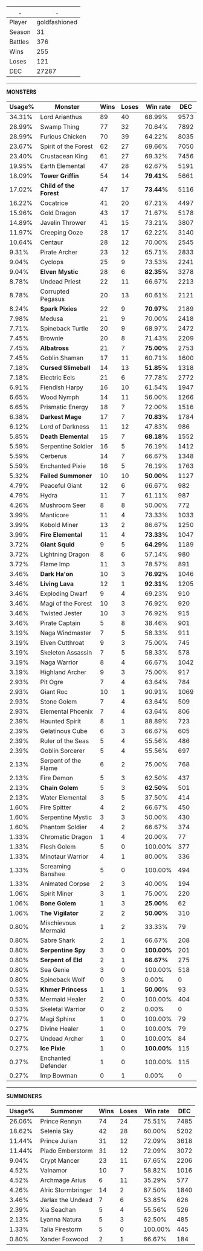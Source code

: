.|.
|-|-
Player|goldfashioned
Season|31
Battles|376
Wins|255
Loses|121
DEC|27287

---
**MONSTERS**

Usage%|Monster|Wins|Loses|Win rate|DEC|
-|-|-|-|-|-|
34.31%|Lord Arianthus|89|40|68.99%|9573|
28.99%|Swamp Thing|77|32|70.64%|7892|
28.99%|Furious Chicken|70|39|64.22%|8035|
23.67%|Spirit of the Forest|62|27|69.66%|7050|
23.40%|Crustacean King|61|27|69.32%|7456|
19.95%|Earth Elemental|47|28|62.67%|5191|
18.09%|**Tower Griffin**|54|14|**79.41%**|5661|
17.02%|**Child of the Forest**|47|17|**73.44%**|5116|
16.22%|Cocatrice|41|20|67.21%|4497|
15.96%|Gold Dragon|43|17|71.67%|5178|
14.89%|Javelin Thrower|41|15|73.21%|3807|
11.97%|Creeping Ooze|28|17|62.22%|3140|
10.64%|Centaur|28|12|70.00%|2545|
9.31%|Pirate Archer|23|12|65.71%|2833|
9.04%|Cyclops|25|9|73.53%|2241|
9.04%|**Elven Mystic**|28|6|**82.35%**|3278|
8.78%|Undead Priest|22|11|66.67%|2213|
8.78%|Corrupted Pegasus|20|13|60.61%|2121|
8.24%|**Spark Pixies**|22|9|**70.97%**|2189|
7.98%|Medusa|21|9|70.00%|2418|
7.71%|Spineback Turtle|20|9|68.97%|2472|
7.45%|Brownie|20|8|71.43%|2209|
7.45%|**Albatross**|21|7|**75.00%**|2753|
7.45%|Goblin Shaman|17|11|60.71%|1600|
7.18%|**Cursed Slimeball**|14|13|**51.85%**|1318|
7.18%|Electric Eels|21|6|77.78%|2772|
6.91%|Fiendish Harpy|16|10|61.54%|1947|
6.65%|Wood Nymph|14|11|56.00%|1266|
6.65%|Prismatic Energy|18|7|72.00%|1516|
6.38%|**Darkest Mage**|17|7|**70.83%**|1784|
6.12%|Lord of Darkness|11|12|47.83%|986|
5.85%|**Death Elemental**|15|7|**68.18%**|1552|
5.59%|Serpentine Soldier|16|5|76.19%|1412|
5.59%|Cerberus|14|7|66.67%|1348|
5.59%|Enchanted Pixie|16|5|76.19%|1763|
5.32%|**Failed Summoner**|10|10|**50.00%**|1127|
4.79%|Peaceful Giant|12|6|66.67%|982|
4.79%|Hydra|11|7|61.11%|987|
4.26%|Mushroom Seer|8|8|50.00%|772|
3.99%|Manticore|11|4|73.33%|1033|
3.99%|Kobold Miner|13|2|86.67%|1250|
3.99%|**Fire Elemental**|11|4|**73.33%**|1047|
3.72%|**Giant Squid**|9|5|**64.29%**|1189|
3.72%|Lightning Dragon|8|6|57.14%|980|
3.72%|Flame Imp|11|3|78.57%|891|
3.46%|**Dark Ha'on**|10|3|**76.92%**|1046|
3.46%|**Living Lava**|12|1|**92.31%**|1205|
3.46%|Exploding Dwarf|9|4|69.23%|910|
3.46%|Magi of the Forest|10|3|76.92%|920|
3.46%|Twisted Jester|10|3|76.92%|915|
3.46%|Pirate Captain|5|8|38.46%|901|
3.19%|Naga Windmaster|7|5|58.33%|911|
3.19%|Elven Cutthroat|9|3|75.00%|745|
3.19%|Skeleton Assassin|7|5|58.33%|578|
3.19%|Naga Warrior|8|4|66.67%|1042|
3.19%|Highland Archer|9|3|75.00%|917|
2.93%|Pit Ogre|7|4|63.64%|784|
2.93%|Giant Roc|10|1|90.91%|1069|
2.93%|Stone Golem|7|4|63.64%|509|
2.93%|Elemental Phoenix|7|4|63.64%|806|
2.39%|Haunted Spirit|8|1|88.89%|723|
2.39%|Gelatinous Cube|6|3|66.67%|605|
2.39%|Ruler of the Seas|5|4|55.56%|486|
2.39%|Goblin Sorcerer|5|4|55.56%|697|
2.13%|Serpent of the Flame|6|2|75.00%|768|
2.13%|Fire Demon|5|3|62.50%|437|
2.13%|**Chain Golem**|5|3|**62.50%**|501|
2.13%|Water Elemental|3|5|37.50%|414|
1.60%|Fire Spitter|4|2|66.67%|450|
1.60%|Serpentine Mystic|3|3|50.00%|430|
1.60%|Phantom Soldier|4|2|66.67%|374|
1.33%|Chromatic Dragon|1|4|20.00%|77|
1.33%|Flesh Golem|5|0|100.00%|377|
1.33%|Minotaur Warrior|4|1|80.00%|336|
1.33%|Screaming Banshee|5|0|100.00%|494|
1.33%|Animated Corpse|2|3|40.00%|194|
1.06%|Spirit Miner|3|1|75.00%|220|
1.06%|**Bone Golem**|1|3|**25.00%**|62|
1.06%|**The Vigilator**|2|2|**50.00%**|310|
0.80%|Mischievous Mermaid|1|2|33.33%|79|
0.80%|Sabre Shark|2|1|66.67%|208|
0.80%|**Serpentine Spy**|3|0|**100.00%**|201|
0.80%|**Serpent of Eld**|2|1|**66.67%**|275|
0.80%|Sea Genie|3|0|100.00%|518|
0.80%|Spineback Wolf|0|3|0.00%|0|
0.53%|**Khmer Princess**|1|1|**50.00%**|93|
0.53%|Mermaid Healer|2|0|100.00%|404|
0.53%|Skeletal Warrior|0|2|0.00%|0|
0.27%|Magi Sphinx|1|0|100.00%|79|
0.27%|Divine Healer|1|0|100.00%|79|
0.27%|Undead Archer|1|0|100.00%|84|
0.27%|**Ice Pixie**|1|0|**100.00%**|115|
0.27%|Enchanted Defender|1|0|100.00%|115|
0.27%|Imp Bowman|0|1|0.00%|0|

---
**SUMMONERS**

Usage%|Summoner|Wins|Loses|Win rate|DEC|
-|-|-|-|-|-|
26.06%|Prince Rennyn|74|24|75.51%|7485|
18.62%|Selenia Sky|42|28|60.00%|5202|
11.44%|Prince Julian|31|12|72.09%|3618|
11.44%|Plado Emberstorm|31|12|72.09%|3072|
9.04%|Crypt Mancer|23|11|67.65%|2206|
4.52%|Valnamor|10|7|58.82%|1016|
4.52%|Archmage Arius|6|11|35.29%|577|
4.26%|Alric Stormbringer|14|2|87.50%|1840|
3.46%|Jarlax the Undead|7|6|53.85%|626|
2.39%|Xia Seachan|5|4|55.56%|526|
2.13%|Lyanna Natura|5|3|62.50%|485|
1.33%|Talia Firestorm|5|0|100.00%|445|
0.80%|Xander Foxwood|2|1|66.67%|184|

